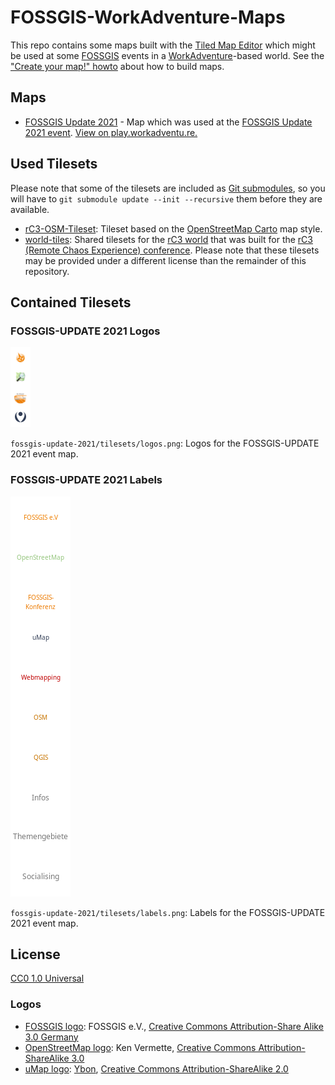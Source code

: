 # FOSSGIS-WorkAdventure-Maps

This repo contains some maps built with the [Tiled Map Editor](https://www.mapeditor.org/) which might be used at some [FOSSGIS](https://fossgis.de/) events in a [WorkAdventure](https://workadventu.re/)-based world. See the ["Create your map!" howto](https://workadventu.re/create-map.html) about how to build maps.

## Maps

- [FOSSGIS Update 2021](fossgis-update-2021/fossgis-update.json) - Map which was used at the [FOSSGIS Update 2021 event](https://fossgis.de/news/2020_12_04_fossgis-update/). [View on play.workadventu.re.](https://play.workadventu.re/_/global/fossgis.github.io/FOSSGIS-WorkAdventure-Maps/fossgis-update-2021/fossgis-update.json)

## Used Tilesets

Please note that some of the tilesets are included as [Git submodules](https://git-scm.com/book/en/v2/Git-Tools-Submodules), so you will have to `git submodule update --init --recursive` them before they are available.

* [rC3-OSM-Tileset](https://github.com/mstock/rC3-OSM-Tileset): Tileset based on the [OpenStreetMap Carto](https://github.com/gravitystorm/openstreetmap-carto) map style.
* [world-tiles](https://git.cccv.de/rc3/world-tiles): Shared tilesets for the [rC3 world](https://rc3.world) that was built for the [rC3 (Remote Chaos Experience) conference](https://events.ccc.de/2020/09/04/rc3-remote-chaos-experience/). Please note that these tilesets may be provided under a different license than the remainder of this repository.

## Contained Tilesets

### FOSSGIS-UPDATE 2021 Logos

![FOSSGIS-UPDATE Logos](fossgis-update-2021/tilesets/logos.png)

`fossgis-update-2021/tilesets/logos.png`: Logos for the FOSSGIS-UPDATE 2021 event map.

### FOSSGIS-UPDATE 2021 Labels

![FOSSGIS-UPDATE Labels](fossgis-update-2021/tilesets/labels.png)

`fossgis-update-2021/tilesets/labels.png`: Labels for the FOSSGIS-UPDATE 2021 event map.

## License

[CC0 1.0 Universal](https://creativecommons.org/publicdomain/zero/1.0/)

### Logos

* [FOSSGIS logo](https://commons.wikimedia.org/wiki/File:FOSSGIS_Logo.png): FOSSGIS e.V., [Creative Commons Attribution-Share Alike 3.0 Germany](https://creativecommons.org/licenses/by-sa/3.0/de/deed.en)
* [OpenStreetMap logo](https://wiki.openstreetmap.org/wiki/File:Public-images-osm_logo.svg): Ken Vermette, [Creative Commons Attribution-ShareAlike 3.0](https://creativecommons.org/licenses/by-sa/3.0/)
* [uMap logo](https://wiki.openstreetmap.org/wiki/File:Umap_logo.svg): [Ybon](https://wiki.openstreetmap.org/wiki/User:Ybon), [Creative Commons Attribution-ShareAlike 2.0](https://creativecommons.org/licenses/by-sa/2.0/)


